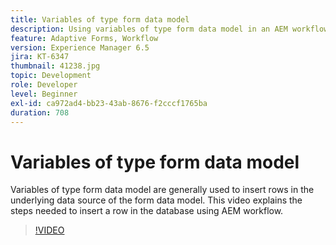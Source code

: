 ```yaml
---
title: Variables of type form data model
description: Using variables of type form data model in an AEM workflow.
feature: Adaptive Forms, Workflow
version: Experience Manager 6.5
jira: KT-6347
thumbnail: 41238.jpg
topic: Development
role: Developer
level: Beginner
exl-id: ca972ad4-bb23-43ab-8676-f2cccf1765ba
duration: 708
---
```

# Variables of type form data model

Variables of type form data model are generally used to insert rows in the underlying data source of the form data model. This video explains the steps needed to insert a row in the database using AEM workflow.



>[!VIDEO](https://video.tv.adobe.com/v/41238?quality=12&learn=on)
